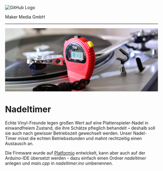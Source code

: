 ![GitHub Logo](http://www.heise.de/make/icons/make_logo.png)

Maker Media GmbH
*** 
![Aufmacher](https://github.com/MakeMagazinDE/Nadeltimer/blob/main/aufm_gh.JPG)

# Nadeltimer

Echte Vinyl-Freunde legen großen Wert auf eine Plattenspieler-Nadel
in einwandfreiem Zustand, die ihre Schätze pfleglich behandelt – deshalb
soll sie auch nach gewisser Betriebszeit gewechselt werden. Unser
Nadel-Timer misst die echten Betriebsstunden und mahnt rechtzeitig
einen Austausch an.

Die Firmware wurde auf [Platformio](https://platformio.org/) entwickelt, kann aber auch auf der Arduino-IDE übersetzt werden - dazu einfach einen Ordner *nadeltimer* anlegen und *main.cpp* in *nadeltimer.ino* umbenennen.

